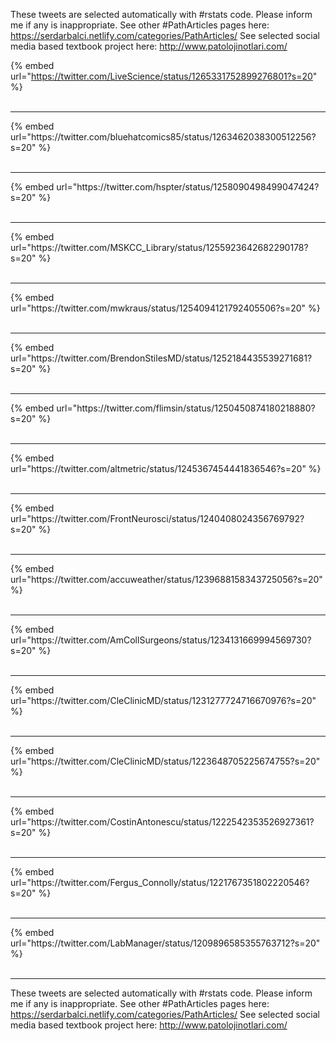 

These tweets are selected automatically with #rstats code. Please inform me if any is inappropriate.
See other #PathArticles pages here: https://serdarbalci.netlify.com/categories/PathArticles/ 
See selected social media based textbook project here: http://www.patolojinotlari.com/

{% embed url="https://twitter.com/LiveScience/status/1265331752899276801?s=20" %}<br>
<br>
<hr>
{% embed url="https://twitter.com/bluehatcomics85/status/1263462038300512256?s=20" %}<br>
<br>
<hr>
{% embed url="https://twitter.com/hspter/status/1258090498499047424?s=20" %}<br>
<br>
<hr>
{% embed url="https://twitter.com/MSKCC_Library/status/1255923642682290178?s=20" %}<br>
<br>
<hr>
{% embed url="https://twitter.com/mwkraus/status/1254094121792405506?s=20" %}<br>
<br>
<hr>
{% embed url="https://twitter.com/BrendonStilesMD/status/1252184435539271681?s=20" %}<br>
<br>
<hr>
{% embed url="https://twitter.com/flimsin/status/1250450874180218880?s=20" %}<br>
<br>
<hr>
{% embed url="https://twitter.com/altmetric/status/1245367454441836546?s=20" %}<br>
<br>
<hr>
{% embed url="https://twitter.com/FrontNeurosci/status/1240408024356769792?s=20" %}<br>
<br>
<hr>
{% embed url="https://twitter.com/accuweather/status/1239688158343725056?s=20" %}<br>
<br>
<hr>
{% embed url="https://twitter.com/AmCollSurgeons/status/1234131669994569730?s=20" %}<br>
<br>
<hr>
{% embed url="https://twitter.com/CleClinicMD/status/1231277724716670976?s=20" %}<br>
<br>
<hr>
{% embed url="https://twitter.com/CleClinicMD/status/1223648705225674755?s=20" %}<br>
<br>
<hr>
{% embed url="https://twitter.com/CostinAntonescu/status/1222542353526927361?s=20" %}<br>
<br>
<hr>
{% embed url="https://twitter.com/Fergus_Connolly/status/1221767351802220546?s=20" %}<br>
<br>
<hr>
{% embed url="https://twitter.com/LabManager/status/1209896585355763712?s=20" %}<br>
<br>
<hr>


These tweets are selected automatically with #rstats code. Please inform me if any is inappropriate.
See other #PathArticles pages here: https://serdarbalci.netlify.com/categories/PathArticles/ 
See selected social media based textbook project here: http://www.patolojinotlari.com/
